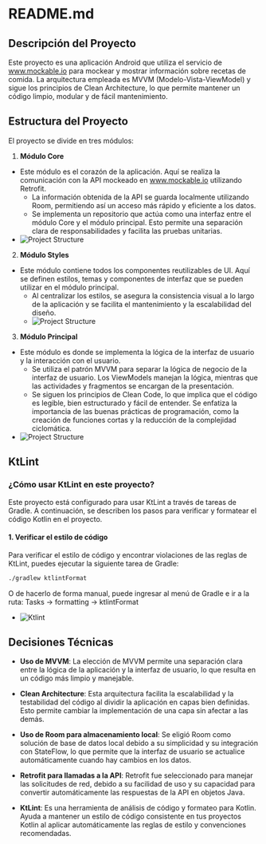 
# README.md

## Descripción del Proyecto

Este proyecto es una aplicación Android que utiliza el servicio de www.mockable.io para mockear y mostrar información sobre recetas de comida. La arquitectura empleada es MVVM (Modelo-Vista-ViewModel) y sigue los principios de Clean Architecture, lo que permite mantener un código limpio, modular y de fácil mantenimiento.

## Estructura del Proyecto

El proyecto se divide en tres módulos:

1. **Módulo Core**
- Este módulo es el corazón de la aplicación. Aquí se realiza la comunicación con la API mockeado en www.mockable.io utilizando Retrofit.
    - La información obtenida de la API se guarda localmente utilizando Room, permitiendo así un acceso más rápido y eficiente a los datos.
    - Se implementa un repositorio que actúa como una interfaz entre el módulo Core y el módulo principal. Esto permite una separación clara de responsabilidades y facilita las pruebas unitarias.
- <img src="documentation/core.png" alt="Project Structure" >  

2. **Módulo Styles**
- Este módulo contiene todos los componentes reutilizables de UI. Aquí se definen estilos, temas y componentes de interfaz que se pueden utilizar en el módulo principal.
    - Al centralizar los estilos, se asegura la consistencia visual a lo largo de la aplicación y se facilita el mantenimiento y la escalabilidad del diseño.
    - <img src="documentation/styles.png" alt="Project Structure" >  

3. **Módulo Principal**
- Este módulo es donde se implementa la lógica de la interfaz de usuario y la interacción con el usuario.
    - Se utiliza el patrón MVVM para separar la lógica de negocio de la interfaz de usuario. Los ViewModels manejan la lógica, mientras que las actividades y fragmentos se encargan de la presentación.
    - Se siguen los principios de Clean Code, lo que implica que el código es legible, bien estructurado y fácil de entender. Se enfatiza la importancia de las buenas prácticas de programación, como la creación de funciones cortas y la reducción de la complejidad ciclomática.
- <img src="documentation/main.png" alt="Project Structure" >  

## KtLint

### ¿Cómo usar KtLint en este proyecto?

Este proyecto está configurado para usar KtLint a través de tareas de Gradle. A continuación, se describen los pasos para verificar y formatear el código Kotlin en el proyecto.

#### 1. Verificar el estilo de código

Para verificar el estilo de código y encontrar violaciones de las reglas de KtLint, puedes ejecutar la siguiente tarea de Gradle:

```bash  
./gradlew ktlintFormat
```  

O de hacerlo de forma manual, puede ingresar al menú de Gradle e ir a la ruta:
Tasks -> formatting -> ktlintFormat

- <img src="documentation/ktlint.png" alt="Ktlint" >  

## Decisiones Técnicas

- **Uso de MVVM**: La elección de MVVM permite una separación clara entre la lógica de la aplicación y la interfaz de usuario, lo que resulta en un código más limpio y manejable.

- **Clean Architecture**: Esta arquitectura facilita la escalabilidad y la testabilidad del código al dividir la aplicación en capas bien definidas. Esto permite cambiar la implementación de una capa sin afectar a las demás.

- **Uso de Room para almacenamiento local**: Se eligió Room como solución de base de datos local debido a su simplicidad y su integración con StateFlow, lo que permite que la interfaz de usuario se actualice automáticamente cuando hay cambios en los datos.

- **Retrofit para llamadas a la API**: Retrofit fue seleccionado para manejar las solicitudes de red, debido a su facilidad de uso y su capacidad para convertir automáticamente las respuestas de la API en objetos Java.

- **KtLint**: Es una herramienta de análisis de código y formateo para Kotlin. Ayuda a mantener un estilo de código consistente en tus proyectos Kotlin al aplicar automáticamente las reglas de estilo y convenciones recomendadas.